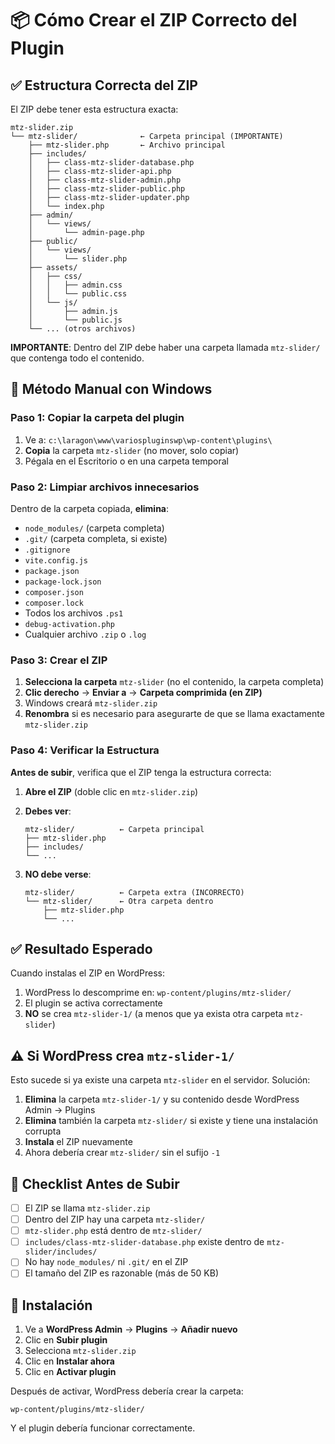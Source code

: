 # 📦 Cómo Crear el ZIP Correcto del Plugin

## ✅ Estructura Correcta del ZIP

El ZIP debe tener esta estructura exacta:

```
mtz-slider.zip
└── mtz-slider/              ← Carpeta principal (IMPORTANTE)
    ├── mtz-slider.php       ← Archivo principal
    ├── includes/
    │   ├── class-mtz-slider-database.php
    │   ├── class-mtz-slider-api.php
    │   ├── class-mtz-slider-admin.php
    │   ├── class-mtz-slider-public.php
    │   ├── class-mtz-slider-updater.php
    │   └── index.php
    ├── admin/
    │   └── views/
    │       └── admin-page.php
    ├── public/
    │   └── views/
    │       └── slider.php
    ├── assets/
    │   ├── css/
    │   │   ├── admin.css
    │   │   └── public.css
    │   └── js/
    │       ├── admin.js
    │       └── public.js
    └── ... (otros archivos)
```

**IMPORTANTE**: Dentro del ZIP debe haber una carpeta llamada `mtz-slider/` que contenga todo el contenido.

## 🔧 Método Manual con Windows

### Paso 1: Copiar la carpeta del plugin

1. Ve a: `c:\laragon\www\variospluginswp\wp-content\plugins\`
2. **Copia** la carpeta `mtz-slider` (no mover, solo copiar)
3. Pégala en el Escritorio o en una carpeta temporal

### Paso 2: Limpiar archivos innecesarios

Dentro de la carpeta copiada, **elimina**:
- `node_modules/` (carpeta completa)
- `.git/` (carpeta completa, si existe)
- `.gitignore`
- `vite.config.js`
- `package.json`
- `package-lock.json`
- `composer.json`
- `composer.lock`
- Todos los archivos `.ps1`
- `debug-activation.php`
- Cualquier archivo `.zip` o `.log`

### Paso 3: Crear el ZIP

1. **Selecciona la carpeta** `mtz-slider` (no el contenido, la carpeta completa)
2. **Clic derecho** → **Enviar a** → **Carpeta comprimida (en ZIP)**
3. Windows creará `mtz-slider.zip`
4. **Renombra** si es necesario para asegurarte de que se llama exactamente `mtz-slider.zip`

### Paso 4: Verificar la Estructura

**Antes de subir**, verifica que el ZIP tenga la estructura correcta:

1. **Abre el ZIP** (doble clic en `mtz-slider.zip`)
2. **Debes ver**:
   ```
   mtz-slider/          ← Carpeta principal
   ├── mtz-slider.php
   ├── includes/
   └── ...
   ```

3. **NO debe verse**:
   ```
   mtz-slider/          ← Carpeta extra (INCORRECTO)
   └── mtz-slider/      ← Otra carpeta dentro
       ├── mtz-slider.php
       └── ...
   ```

## ✅ Resultado Esperado

Cuando instalas el ZIP en WordPress:

1. WordPress lo descomprime en: `wp-content/plugins/mtz-slider/`
2. El plugin se activa correctamente
3. **NO** se crea `mtz-slider-1/` (a menos que ya exista otra carpeta `mtz-slider`)

## ⚠️ Si WordPress crea `mtz-slider-1/`

Esto sucede si ya existe una carpeta `mtz-slider` en el servidor. Solución:

1. **Elimina** la carpeta `mtz-slider-1/` y su contenido desde WordPress Admin → Plugins
2. **Elimina** también la carpeta `mtz-slider/` si existe y tiene una instalación corrupta
3. **Instala** el ZIP nuevamente
4. Ahora debería crear `mtz-slider/` sin el sufijo `-1`

## 📝 Checklist Antes de Subir

- [ ] El ZIP se llama `mtz-slider.zip`
- [ ] Dentro del ZIP hay una carpeta `mtz-slider/`
- [ ] `mtz-slider.php` está dentro de `mtz-slider/`
- [ ] `includes/class-mtz-slider-database.php` existe dentro de `mtz-slider/includes/`
- [ ] No hay `node_modules/` ni `.git/` en el ZIP
- [ ] El tamaño del ZIP es razonable (más de 50 KB)

## 🚀 Instalación

1. Ve a **WordPress Admin** → **Plugins** → **Añadir nuevo**
2. Clic en **Subir plugin**
3. Selecciona `mtz-slider.zip`
4. Clic en **Instalar ahora**
5. Clic en **Activar plugin**

Después de activar, WordPress debería crear la carpeta:
```
wp-content/plugins/mtz-slider/
```

Y el plugin debería funcionar correctamente.


